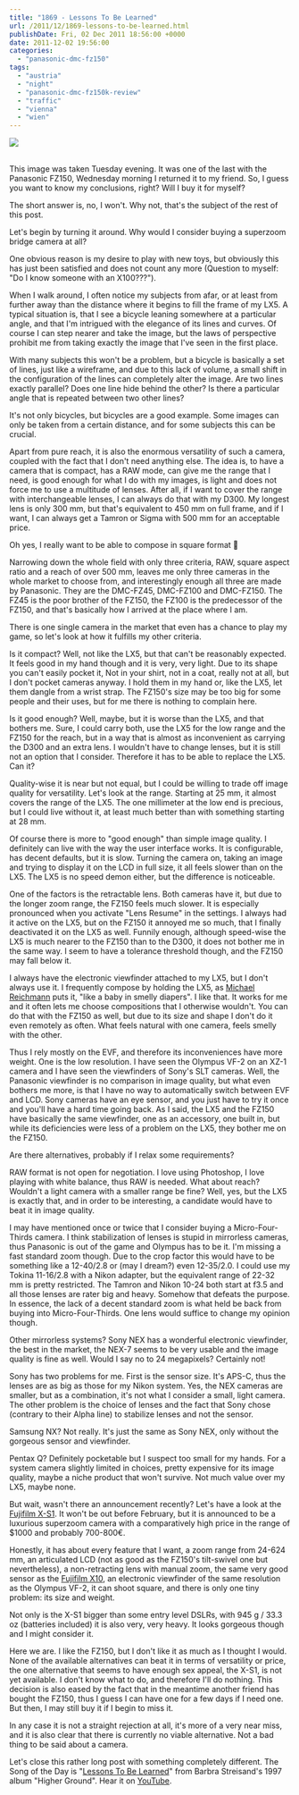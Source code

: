 ```yaml
---
title: "1869 - Lessons To Be Learned"
url: /2011/12/1869-lessons-to-be-learned.html
publishDate: Fri, 02 Dec 2011 18:56:00 +0000
date: 2011-12-02 19:56:00
categories: 
  - "panasonic-dmc-fz150"
tags: 
  - "austria"
  - "night"
  - "panasonic-dmc-fz150k-review"
  - "traffic"
  - "vienna"
  - "wien"
---
```

<div class="container">
<div class="center"><a target="_blank" href="https://d25zfm9zpd7gm5.cloudfront.net/1200x1200/2011/20111129_174209_ps.jpg"><img src="https://d25zfm9zpd7gm5.cloudfront.net/0600x0600/2011/20111129_174209_ps.jpg" /></a></div>
</div>
<br />

This image was taken Tuesday evening. It was one of the last with the Panasonic FZ150, Wednesday morning I returned it to my friend. So, I guess you want to know my conclusions, right? Will I buy it for myself?

The short answer is, no, I won't. Why not, that's the subject of the rest of this post.

Let's begin by turning it around. Why would I consider buying a superzoom bridge camera at all?

One obvious reason is my desire to play with new toys, but obviously this has just been satisfied and does not count any more (Question to myself: "Do I know someone with an X100???").

When I walk around, I often notice my subjects from afar, or at least from further away than the distance where it begins to fill the frame of my LX5. A typical situation is, that I see a bicycle leaning somewhere at a particular angle, and that I'm intrigued with the elegance of its lines and curves. Of course I can step nearer and take the image, but the laws of perspective prohibit me from taking exactly the image that I've seen in the first place. 

With many subjects this won't be a problem, but a bicycle is basically a set of lines, just like a wireframe, and due to this lack of volume, a small shift in the configuration of the lines can completely alter the image. Are two lines exactly parallel? Does one line hide behind the other? Is there a particular angle that is repeated between two other lines?

It's not only bicycles, but bicycles are a good example. Some images can only be taken from a certain distance, and for some subjects this can be crucial.

Apart from pure reach, it is also the enormous versatility of such a camera, coupled with the fact that I don't need anything else. The idea is, to have a camera that is compact, has a RAW mode, can give me the range that I need, is good enough for what I do with my images, is light and does not force me to use a multitude of lenses. After all, if I want to cover the range with interchangeable lenses, I can always do that with my D300. My longest lens is only 300 mm, but that's equivalent to 450 mm on full frame, and if I want, I can always get a Tamron or Sigma with 500 mm for an acceptable price.

Oh yes, I really want to be able to compose in square format 🙂

 Narrowing down the whole field with only three criteria, RAW, square aspect ratio and a reach of over 500 mm, leaves me only three cameras in the whole market to choose from, and interestingly enough all three are made by Panasonic. They are the DMC-FZ45, DMC-FZ100 and DMC-FZ150. The FZ45 is the poor brother of the FZ150, the FZ100 is the predecessor of the FZ150, and that's basically how I arrived at the place where I am. 

There is one single camera in the market that even has a chance to play my game, so let's look at how it fulfills my other criteria.

Is it compact? Well, not like the LX5, but that can't be reasonably expected. It feels good in my hand though and it is very, very light. Due to its shape you can't easily pocket it, Not in your shirt, not in a coat, really not at all, but I don't pocket cameras anyway. I hold them in my hand or, like the LX5, let them dangle from a wrist strap. The FZ150's size may be too big for some people and their uses, but for me there is nothing to complain here.

Is it good enough? Well, maybe, but it is worse than the LX5, and that bothers me. Sure, I could carry both, use the LX5 for the low range and the FZ150 for the reach, but in a way that is almost as inconvenient as carrying the D300 and an extra lens. I wouldn't have to change lenses, but it is still not an option that I consider. Therefore it has to be able to replace the LX5. Can it?

Quality-wise it is near but not equal, but I could be willing to trade off image quality for versatility. Let's look at the range. Starting at 25 mm, it almost covers the range of the LX5. The one millimeter at the low end is precious, but I could live without it, at least much better than with something starting at 28 mm.

Of course there is more to "good enough" than simple image quality. I definitely can live with the way the user interface works. It is configurable, has decent defaults, but it is slow. Turning the camera on, taking an image and trying to display it on the LCD in full size, it all feels slower than on the LX5. The LX5 is no speed demon either, but the difference is noticeable.

One of the factors is the retractable lens. Both cameras have it, but due to the longer zoom range, the FZ150 feels much slower. It is especially pronounced when you activate "Lens Resume" in the settings. I always had it active on the LX5, but on the FZ150 it annoyed me so much, that I finally deactivated it on the LX5 as well. Funnily enough, although speed-wise the LX5 is much nearer to the FZ150 than to the D300, it does not bother me in the same way. I seem to have a tolerance threshold though, and the FZ150 may fall below it.

I always have the electronic viewfinder attached to my LX5, but I don't always use it. I frequently compose by holding the LX5, as <a href="http://www.luminous-landscape.com/" target="_blank">Michael Reichmann</a> puts it, "like a baby in smelly diapers". I like that. It works for me and it often lets me choose compositions that I otherwise wouldn't. You can do that with the FZ150 as well, but due to its size and shape I don't do it even remotely as often. What feels natural with one camera, feels smelly with the other.

Thus I rely mostly on the EVF, and therefore its inconveniences have more weight. One is the low resolution. I have seen the Olympus VF-2 on an XZ-1 camera and I have seen the viewfinders of Sony's SLT cameras. Well, the Panasonic viewfinder is no comparison in image quality, but what even bothers me more, is that I have no way to automatically switch between EVF and LCD. Sony cameras have an eye sensor, and you just have to try it once and you'll have a hard time going back. As I said, the LX5 and the FZ150 have basically the same viewfinder, one as an accessory, one built in, but while its deficiencies were less of a problem on the LX5, they bother me on the FZ150.

Are there alternatives, probably if I relax some requirements?

RAW format is not open for negotiation. I love using Photoshop, I love playing with white balance, thus RAW is needed. What about reach? Wouldn't a light camera with a smaller range be fine? Well, yes, but the LX5 is exactly that, and in order to be interesting, a candidate would have to beat it in image quality. 

I may have mentioned once or twice that I consider buying a Micro-Four-Thirds camera. I think stabilization of lenses is stupid in mirrorless cameras, thus Panasonic is out of the game and Olympus has to be it. I'm missing a fast standard zoom though. Due to the crop factor this would have to be something like a 12-40/2.8 or (may I dream?) even 12-35/2.0. I could use my Tokina 11-16/2.8 with a Nikon adapter, but the equivalent range of 22-32 mm is pretty restricted. The Tamron and Nikon 10-24 both start at f3.5 and all those lenses are rater big and heavy. Somehow that defeats the purpose. In essence, the lack of a decent standard zoom is what held be back from buying into Micro-Four-Thirds. One lens would suffice to change my opinion though.

Other mirrorless systems? Sony NEX has a wonderful electronic viewfinder, the best in the market, the NEX-7 seems to be very usable and the image quality is fine as well. Would I say no to 24 megapixels? Certainly not!

Sony has two problems for me. First is the sensor size. It's APS-C, thus the lenses are as big as those for my Nikon system. Yes, the NEX cameras are smaller, but as a combination, it's not what I consider a small, light camera. The other problem is the choice of lenses and the fact that Sony chose (contrary to their Alpha line) to stabilize lenses and not the sensor.

Samsung NX? Not really. It's just the same as Sony NEX, only without the gorgeous sensor and viewfinder. 

Pentax Q? Definitely pocketable but I suspect too small for my hands. For a system camera slightly limited in choices, pretty expensive for its image quality, maybe a niche product that won't survive. Not much value over my LX5, maybe none.

But wait, wasn't there an announcement recently? Let's have a look at the <a href="http://www.fujifilm.com/products/digital_cameras/x/fujifilm_x_s1/" target="_blank">Fujifilm X-S1</a>. It won't be out before February, but it is announced to be a luxurious superzoom camera with a comparatively high price in the range of $1000 and probably 700-800€.

Honestly, it has about every feature that I want, a zoom range from 24-624 mm, an articulated LCD (not as good as the FZ150's tilt-swivel one but nevertheless), a non-retracting lens with manual zoom, the same very good sensor as the <a href="http://www.fujifilm.com/products/digital_cameras/x/fujifilm_x10/" target="_blank">Fujifilm X10</a>, an electronic viewfinder of the same resolution as the Olympus VF-2, it can shoot square, and there is only one tiny problem: its size and weight.

Not only is the X-S1 bigger than some entry level DSLRs, with 945 g / 33.3 oz (batteries included) it is also very, very heavy. It looks gorgeous though and I might consider it.

 Here we are. I like the FZ150, but I don't like it as much as I thought I would. None of the available alternatives can beat it in terms of versatility or price, the one alternative that seems to have enough sex appeal, the X-S1, is not yet available. I don't know what to do, and therefore I'll do nothing. This decision is also eased by the fact that in the meantime another friend has bought the FZ150, thus I guess I can have one for a few days if I need one. But then, I may still buy it if I begin to miss it.

In any case it is not a straight rejection at all, it's more of a very near miss, and it is also clear that there is currently no viable alternative. Not a bad thing to be said about a camera.

Let's close this rather long post with something completely different. The Song of the Day is "<a href="http://www.lyricsmode.com/lyrics/b/barbra_streisand/lessons_to_be_learned.html" target="_blank">Lessons To Be Learned</a>" from Barbra Streisand's 1997 album "Higher Ground". Hear it on <a href="http://www.youtube.com/watch?v=0_rjmcb_Ay4" target="_blank">YouTube</a>.
